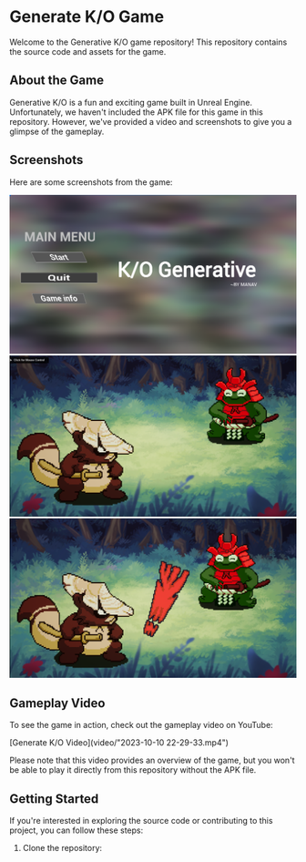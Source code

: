 # Generate K/O Game

Welcome to the Generative K/O game repository! This repository contains the source code and assets for the game.

## About the Game
Generative K/O is a fun and exciting game built in Unreal Engine. Unfortunately, we haven't included the APK file for this game in this repository. However, we've provided a video and screenshots to give you a glimpse of the gameplay.

## Screenshots
Here are some screenshots from the game:

![Screenshot 1](screenshots/1.png)
![Screenshot 2](screenshots/2.png)
![Screenshot 3](screenshots/3.png)

## Gameplay Video
To see the game in action, check out the gameplay video on YouTube:

[Generate K/O Video](video/"2023-10-10 22-29-33.mp4")

Please note that this video provides an overview of the game, but you won't be able to play it directly from this repository without the APK file.

## Getting Started
If you're interested in exploring the source code or contributing to this project, you can follow these steps:

1. Clone the repository:
